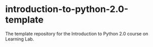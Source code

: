 # introduction-to-python-2.0-template
The template repository for the Introduction to Python 2.0 course on Learning Lab.
